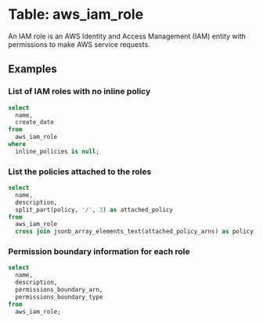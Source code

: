 # Table: aws_iam_role

An IAM role is an AWS Identity and Access Management (IAM) entity with permissions to make AWS service requests.

## Examples

### List of IAM roles with no inline policy

```sql
select
  name,
  create_date
from
  aws_iam_role
where
  inline_policies is null;
```


### List the policies attached to the roles

```sql
select
  name,
  description,
  split_part(policy, '/', 3) as attached_policy
from
  aws_iam_role
  cross join jsonb_array_elements_text(attached_policy_arns) as policy;
```


### Permission boundary information for each role

```sql
select
  name,
  description,
  permissions_boundary_arn,
  permissions_boundary_type
from
  aws_iam_role;
```